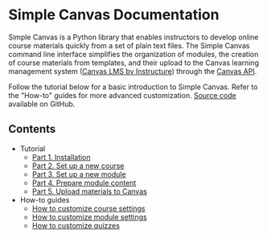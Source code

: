# Simple Canvas Documentation

Simple Canvas is a Python library that enables instructors to develop online course materials quickly from a set of plain text files. The Simple Canvas command line interface simplifies the organization of modules, the creation of course materials from templates, and their upload to the Canvas learning management system ([Canvas LMS by Instructure](https://www.instructure.com/canvas)) through the [Canvas API](https://canvas.instructure.com/doc/api/).

Follow the tutorial below for a basic introduction to Simple Canvas. Refer to the "How-to" guides for more advanced customization. [Source code](https://github.com/elijahgreenstein/simplecanvas) available on GitHub.

## Contents

- Tutorial
    - [Part 1. Installation](tutorial-install.html)
    - [Part 2. Set up a new course](tutorial-course.html)
    - [Part 3. Set up a new module](tutorial-module.html)
    - [Part 4. Prepare module content](tutorial-content.html)
    - [Part 5. Upload materials to Canvas](tutorial-upload.html)
- How-to guides
    - [How to customize course settings](howto-course.html)
    - [How to customize module settings](howto-module.html)
    - [How to customize quizzes](howto-quiz.html)
